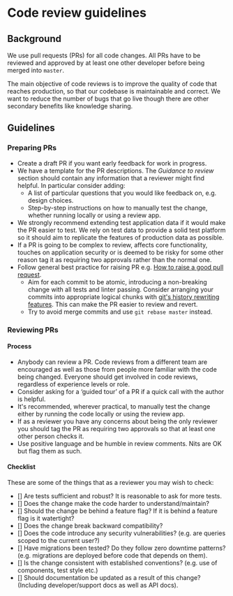 # Code review guidelines

## Background

We use pull requests (PRs) for all code changes. All PRs have to be
reviewed and approved by at least one other developer before being merged into
`master`.

The main objective of code reviews is to improve the quality of code that
reaches production, so that our codebase is maintainable and correct. We want
to reduce the number of bugs that go live though there are other secondary
benefits like knowledge sharing.

## Guidelines

### Preparing PRs

- Create a draft PR if you want early feedback for work in progress.
- We have a template for the PR descriptions. The _Guidance to
  review_ section should contain any information that a reviewer might find
  helpful. In particular consider adding:
  - A list of particular questions that you would like feedback on, e.g. design
    choices.
  - Step-by-step instructions on how to manually test the change, whether
    running locally or using a review app.
- We strongly recommend extending test application data if it would make the PR
  easier to test. We rely on test data to provide a solid test platform so it
  should aim to replicate the features of production data as possible.
- If a PR is going to be complex to review, affects core functionality, touches
  on application security or is deemed to be risky for some other reason tag
  it as requiring two approvals rather than the normal one.
- Follow general best practice for raising PR e.g. [How to raise a good pull request](https://www.annashipman.co.uk/jfdi/good-pull-requests.html).
  - Aim for each commit to be atomic, introducing a non-breaking change with all tests and linter passing. Consider arranging your commits into appropriate logical chunks with [git's history rewriting features](https://git-scm.com/book/en/v2/Git-Tools-Rewriting-History). This can make the PR easier to review and revert.
  - Try to avoid merge commits and use `git rebase master` instead.

### Reviewing PRs

#### Process

- Anybody can review a PR. Code reviews from a different team are encouraged as
  well as those from people more familiar with the code being changed. Everyone
  should get involved in code reviews, regardless of experience levels or role.
- Consider asking for a ‘guided tour’ of a PR if a quick call with the author
  is helpful.
- It's recommended, wherever practical, to manually test the change either by
  running the code locally or using the review app.
- If as a reviewer you have any concerns about being the only reviewer you
  should tag the PR as requiring two approvals so that at least one other
  person checks it.
- Use positive language and be humble in review comments. Nits are OK but flag
  them as such.

#### Checklist

These are some of the things that as a reviewer you may wish to check:

- [] Are tests sufficient and robust? It is reasonable to ask for more tests.
- [] Does the change make the code harder to understand/maintain?
- [] Should the change be behind a feature flag? If it is behind a feature flag
  is it watertight?
- [] Does the change break backward compatibility?
- [] Does the code introduce any security vulnerabilities? (e.g. are queries
  scoped to the current user?)
- [] Have migrations been tested? Do they follow zero downtime patterns? (e.g.
  migrations are deployed before code that depends on them).
- [] Is the change consistent with established conventions? (e.g. use of
  components, test style etc.)
- [] Should documentation be updated as a result of this change? (Including
  developer/support docs as well as API docs).
